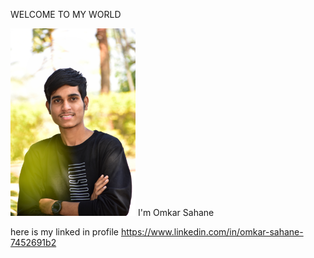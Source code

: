WELCOME TO MY WORLD

  <img width="200" alt="portfolio_view" src="DSC_0021-01.jpeg">
  I'm Omkar Sahane

here is my linked in profile 
https://www.linkedin.com/in/omkar-sahane-7452691b2
